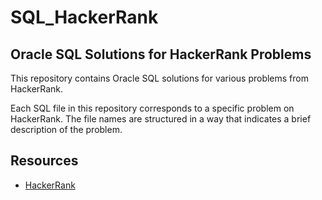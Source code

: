# SQL_HackerRank

## Oracle SQL Solutions for HackerRank Problems

This repository contains Oracle SQL solutions for various problems from HackerRank. 

Each SQL file in this repository corresponds to a specific problem on HackerRank. The file names are structured in a way that indicates a brief description of the problem.

## Resources

- [HackerRank](https://www.hackerrank.com/domains/sql)


